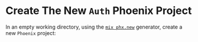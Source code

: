 # Create The New `Auth` Phoenix Project








In an empty working directory,
using the 
[`mix phx.new`](https://hexdocs.pm/phoenix/Mix.Tasks.Phx.New.html)
generator,
create a new `Phoenix` project:

```sh

```